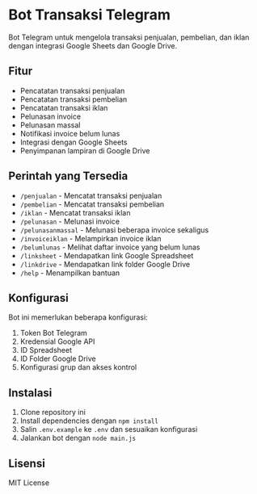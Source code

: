 # Bot Transaksi Telegram

Bot Telegram untuk mengelola transaksi penjualan, pembelian, dan iklan dengan integrasi Google Sheets dan Google Drive.

## Fitur

- Pencatatan transaksi penjualan
- Pencatatan transaksi pembelian
- Pencatatan transaksi iklan
- Pelunasan invoice
- Pelunasan massal
- Notifikasi invoice belum lunas
- Integrasi dengan Google Sheets
- Penyimpanan lampiran di Google Drive

## Perintah yang Tersedia

- `/penjualan` - Mencatat transaksi penjualan
- `/pembelian` - Mencatat transaksi pembelian
- `/iklan` - Mencatat transaksi iklan
- `/pelunasan` - Melunasi invoice
- `/pelunasanmassal` - Melunasi beberapa invoice sekaligus
- `/invoiceiklan` - Melampirkan invoice iklan
- `/belumlunas` - Melihat daftar invoice yang belum lunas
- `/linksheet` - Mendapatkan link Google Spreadsheet
- `/linkdrive` - Mendapatkan link folder Google Drive
- `/help` - Menampilkan bantuan

## Konfigurasi

Bot ini memerlukan beberapa konfigurasi:

1. Token Bot Telegram
2. Kredensial Google API
3. ID Spreadsheet
4. ID Folder Google Drive
5. Konfigurasi grup dan akses kontrol

## Instalasi

1. Clone repository ini
2. Install dependencies dengan `npm install`
3. Salin `.env.example` ke `.env` dan sesuaikan konfigurasi
4. Jalankan bot dengan `node main.js`

## Lisensi

MIT License 